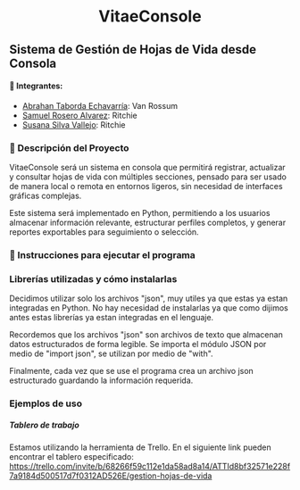 <h1 align="center"> VitaeConsole </h1>

## Sistema de Gestión de Hojas de Vida desde Consola

#### 🚀 Integrantes:
- [Abrahan Taborda Echavarría](https://github.com/Abrahan1194): Van Rossum
- [Samuel Rosero Alvarez](https://github.com/Pegasso-admon): Ritchie
- [Susana Silva Vallejo](https://github.com/Susilvav03): Ritchie

### 📝 Descripción del Proyecto
VitaeConsole será un sistema en consola que permitirá registrar, actualizar y consultar hojas de vida con múltiples secciones, pensado para ser usado de manera local o remota en entornos ligeros, sin necesidad de interfaces gráficas complejas.

Este sistema será implementado en Python, permitiendo a los usuarios almacenar información relevante, estructurar perfiles completos, y generar reportes exportables para seguimiento o selección.

### 📁 Instrucciones para ejecutar el programa


### Librerías utilizadas y cómo instalarlas
Decidimos utilizar solo los archivos "json", muy utiles ya que estas ya estan integradas en Python. No hay necesidad de instalarlas ya que como dijimos antes estas librerías ya estan integradas en el lenguaje.

Recordemos que los archivos "json" son archivos de texto que almacenan datos estructurados de forma legible. Se importa el módulo JSON por medio de "import json", se utilizan por medio de "with".

Finalmente, cada vez que se use el programa crea un archivo json estructurado guardando la información requerida.

### Ejemplos de uso

##### Tablero de trabajo
Estamos utilizando la herramienta de Trello. En el siguiente link pueden encontrar el tablero especificado: https://trello.com/invite/b/68266f59c112e1da58ad8a14/ATTId8bf32571e228f7a9184d500517d7f0312AD526E/gestion-hojas-de-vida
